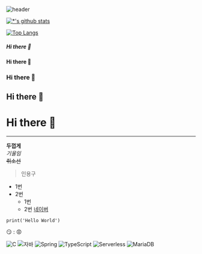 ![header](https://capsule-render.vercel.app/api?type=wave&color=auto&height=300&section=header&text=rascal&fontSize=90)

[![*'s github stats](https://github-readme-stats.vercel.app/api?username=jh90408)](https://github.com/jh90408)

[![Top Langs](https://github-readme-stats.vercel.app/api/top-langs/?username=jh90408)](https://github.com/jh90408/github-readme-stats)


##### Hi there 👋
#### Hi there 👋
### Hi there 👋
## Hi there 👋
# Hi there 👋
---
**두껍게** <br>
*기울임* <br>
~~취소선~~

> 인용구
* 1번
* 2번
  - 1번
  - 2번
[네이버](http://naver.com)

```
print('Hello World')
```

😏
:
😡

![C](https://img.shields.io/badge/-C-123456?style=flat-square&logo=C&logoColor=black)
![자바](https://img.shields.io/badge/-자바-007396?style=flat&logo=Java&logoColor=ffffff)
![Spring](https://img.shields.io/badge/-Spring-6DB33F?style=for-the-badge&logo=Spring&logoColor=white)
![TypeScript](https://img.shields.io/badge/-TypeScript-3178C6?style=flat-square&logo=TypeScript&logoColor=white)
![Serverless](https://img.shields.io/badge/-Serverless-FD5750?style=flat-square&logo=Serverless&logoColor=magenta)
![MariaDB](https://img.shields.io/badge/-MariaDB-1F305F?style=flat-square&logo=mariadb&logoColor=white)
